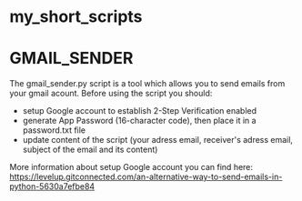 # my_short_scripts

# GMAIL_SENDER
The gmail_sender.py script is a tool which allows you to send emails from your gmail acount.
Before using the script you should:
- setup Google account to establish 2-Step Verification enabled
- generate App Password (16-character code), then place it in a password.txt file
- update content of the script (your adress email, receiver's adress email, subject of the email and its content)

More information about setup Google account you can find here:
https://levelup.gitconnected.com/an-alternative-way-to-send-emails-in-python-5630a7efbe84
